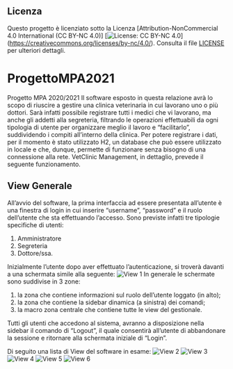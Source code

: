 ## Licenza

Questo progetto è licenziato sotto la Licenza [Attribution-NonCommercial 4.0 International (CC BY-NC 4.0)]
[![License: CC BY-NC 4.0](https://img.shields.io/badge/License-CC%20BY--NC%204.0-lightgrey.svg)]
(https://creativecommons.org/licenses/by-nc/4.0/).
Consulta il file [LICENSE](LICENSE) per ulteriori dettagli.


# ProgettoMPA2021
Progetto MPA 2020/2021
Il software esposto in questa relazione avrà lo scopo di riuscire a gestire una clinica veterinaria in cui lavorano uno o più dottori. 
Sarà infatti possibile registrare tutti i medici che vi lavorano, ma anche gli addetti alla segreteria, filtrando le operazioni effettuabili da ogni tipologia di utente per organizzare meglio il lavoro e “facilitarlo”, suddividendo i compiti all’interno della clinica.
Per potere registrare i dati, per il momento è stato utilizzato H2, un database che può essere utilizzato in locale e che, dunque, permette di funzionare senza bisogno di una connessione alla rete.
VetClinic Management, in dettaglio, prevede il seguente funzionamento.
## View Generale
All’avvio del software, la prima interfaccia ad essere presentata all’utente è una finestra di login in cui inserire “username”, “password” e il ruolo dell’utente che sta effettuando l’accesso.
Sono previste infatti tre tipologie specifiche di utenti:
1. Amministratore
2. Segreteria
3. Dottore/ssa.

   
Inizialmente l’utente dopo aver effettuato l’autenticazione, si troverà davanti a una schermata simile alla seguente: 
![View 1](https://user-images.githubusercontent.com/56923471/274726222-36fae07b-24d9-494d-ae0a-eb30378f3f71.png)
In generale le schermate sono suddivise in 3 zone: 
1. la zona che contiene informazioni sul ruolo dell’utente loggato (in alto);
2. la zona che contiene la sidebar dinamica (a sinistra) dei comandi;
3. la macro zona centrale che contiene tutte le view del gestionale.

Tutti gli utenti che accedono al sistema, avranno a disposizione nella sidebar il comando di “Logout”, il quale consentirà all’utente di abbandonare la sessione e ritornare alla schermata iniziale di “Login”. 

Di seguito una lista di View del software in esame: 
![View 2](https://user-images.githubusercontent.com/56923471/274727443-23ba8b38-913e-4c32-9eb4-ce60ff4e9600.png)
![View 3](https://user-images.githubusercontent.com/56923471/274727451-c94e7753-4807-4096-94c8-134ce5499185.png)
![View 4](https://user-images.githubusercontent.com/56923471/274727474-7139dc13-20bf-4b66-b025-be7bce71a529.png)
![View 5](https://user-images.githubusercontent.com/56923471/274727489-34d52ac8-d6ac-4b2f-a54a-ec0df36b545a.png)
![View 6](https://user-images.githubusercontent.com/56923471/274727503-c1435c9b-78d5-4401-86e9-73f33b108abf.png)
